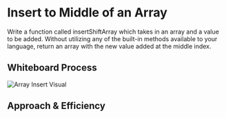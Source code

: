 # Insert to Middle of an Array

Write a function called insertShiftArray which takes in an array and a value to be added. Without utilizing any of the built-in methods available to your language, return an array with the new value added at the middle index.

## Whiteboard Process

![Array Insert Visual](./code-challenge-2.png)

## Approach & Efficiency

<!-- What approach did you take? Discuss Why. What is the Big O space/time for this approach? -->

<!-- ---------------------------------------------- -->
<!-- ## Inputs / Outputs

Input: `[1, 2, 3, 4, 5, 6]`\
Output: `[6, 5, 4, 3, 2, 1]`

## Algorithm

If we can grab the ends of the array, we can just swap their values.

- Use a for loop to look at all the elements in the array.(iterating through the array).
- At each item, I swap with the inverse array index.
- Only go half way (give of take 1) and stop.
  - If we don't stop halfway we will re-swap.

## Pseudocode

```plaintext

function Reverse-Array takes in `arr`:

  declare start <- 0;
  declare end <- length of arr minus 1;

  while start <= end:
    declare temp <- arr[start]
    arr[start] <- arr[end]
    arr[end] <- temp
    start = start + 1
    end  = end - 1

```

## Actual Code

(This would be a file that lives here)

## Visual

![Array reversal](./array-reverse.png) -->
